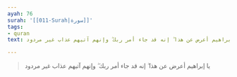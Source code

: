```yaml
---
ayah: 76
surah: '[[011-Surah|سورة]]'
tags:
- quran
text: يا إبراهيم أعرض عن هذا ۖ إنه قد جاء أمر ربك ۖ وإنهم آتيهم عذاب غير مردود

---
```

> يا إبراهيم أعرض عن هذا ۖ إنه قد جاء أمر ربك ۖ وإنهم آتيهم عذاب غير مردود
